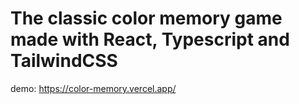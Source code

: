 # The classic color memory game made with React, Typescript and TailwindCSS

demo: https://color-memory.vercel.app/
